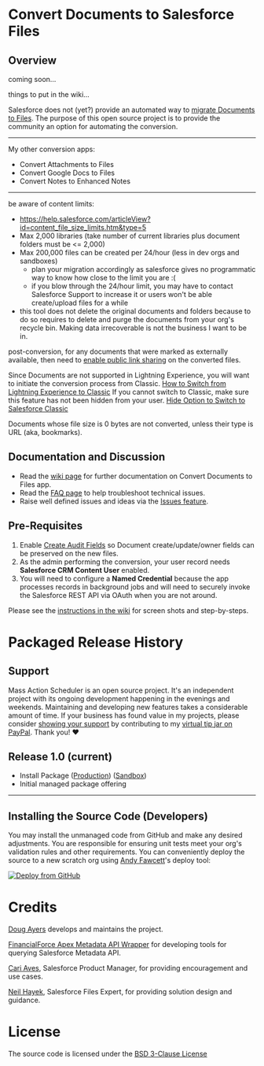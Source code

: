 Convert Documents to Salesforce Files
=======================================

Overview
--------

coming soon...

things to put in the wiki...

Salesforce does not (yet?) provide an automated way to [migrate Documents to Files](https://help.salesforce.com/articleView?id=docs_documents_to_files.htm&type=5).
The purpose of this open source project is to provide the community an option for automating the conversion.

---

My other conversion apps:
  * Convert Attachments to Files
  * Convert Google Docs to Files
  * Convert Notes to Enhanced Notes

--- 

be aware of content limits:
* https://help.salesforce.com/articleView?id=content_file_size_limits.htm&type=5
* Max 2,000 libraries (take number of current libraries plus document folders must be <= 2,000)
* Max 200,000 files can be created per 24/hour (less in dev orgs and sandboxes)
    * plan your migration accordingly as salesforce gives no programmatic way to know how close to the limit you are :(
    * if you blow through the 24/hour limit, you may have to contact Salesforce Support to increase it or users won't be able create/upload files for a while
* this tool does not delete the original documents and folders because to do so requires to delete and purge the documents from your org's recycle bin. Making data irrecoverable is not the business I want to be in.
    

post-conversion, for any documents that were marked as externally available, then need to [enable public link sharing](https://help.salesforce.com/articleView?id=collab_files_sharing_via_link.htm&type=5) on the converted files.

Since Documents are not supported in Lightning Experience, you will want to initiate the conversion process from Classic.
[How to Switch from Lightning Experience to Classic](https://help.salesforce.com/articleView?id=000230642&type=1)
If you cannot switch to Classic, make sure this feature has not been hidden from your user.
[Hide Option to Switch to Salesforce Classic](https://releasenotes.docs.salesforce.com/en-us/summer17/release-notes/rn_general_lex_hide_switcher.htm)

Documents whose file size is 0 bytes are not converted, unless their type is URL (aka, bookmarks).

Documentation and Discussion
--------------------------

* Read the [wiki page](https://github.com/douglascayers/sfdx-convert-documents-to-files/wiki) for further documentation on Convert Documents to Files app.
* Read the [FAQ page](https://github.com/douglascayers/sfdx-convert-documents-to-files/wiki/Frequently-Asked-Questions) to help troubleshoot technical issues.
* Raise well defined issues and ideas via the [Issues feature](https://github.com/douglascayers/sfdx-convert-documents-to-files/issues).


Pre-Requisites
--------------
1. Enable [Create Audit Fields](https://help.salesforce.com/articleView?id=000213290&type=1&language=en_US) so Document create/update/owner fields can be preserved on the new files.
2. As the admin performing the conversion, your user record needs **Salesforce CRM Content User** enabled. 
3. You will need to configure a **Named Credential** because the app processes records in background jobs and will need to securely invoke the Salesforce REST API via OAuth when you are not around. 

Please see the [instructions in the wiki](https://github.com/douglascayers/sfdx-convert-documents-to-files/wiki/Pre-Requisites-Instructions) for screen shots and step-by-steps.


Packaged Release History
========================

Support
-------

Mass Action Scheduler is an open source project. It's an independent project with its ongoing development happening in the evenings and weekends.
Maintaining and developing new features takes a considerable amount of time. If your business has found value in my projects, please consider [showing
your support](https://douglascayers.com/thanks-for-your-support/) by contributing to my [virtual tip jar on PayPal](https://www.paypal.me/douglascayers/). Thank you! ❤️

Release 1.0 (current)
-----------
* Install Package ([Production]()) ([Sandbox]())
* Initial managed package offering

---

Installing the Source Code (Developers)
---------------------------------------

You may install the unmanaged code from GitHub and make any desired adjustments.
You are responsible for ensuring unit tests meet your org's validation rules and other requirements.
You can conveniently deploy the source to a new scratch org using [Andy Fawcett](https://github.com/wadewegner/deploy-to-sfdx)'s deploy tool:

[![Deploy from GitHub](https://raw.githubusercontent.com/afawcett/githubsfdeploy/master/deploy.png)](https://andyinthecloud.com/category/githubsfdeploy/)


Credits
=======

[Doug Ayers](https://douglascayers.com) develops and maintains the project.

[FinancialForce Apex Metadata API Wrapper](https://github.com/financialforcedev/apex-mdapi) for developing tools for querying Salesforce Metadata API.

[Cari Aves](https://success.salesforce.com/ProfileView?u=00530000008A7mvAAC), Salesforce Product Manager, for providing encouragement and use cases.

[Neil Hayek](https://success.salesforce.com/ProfileView?userId=00530000003SpRm), Salesforce Files Expert, for providing solution design and guidance.


License
=======

The source code is licensed under the [BSD 3-Clause License](LICENSE)